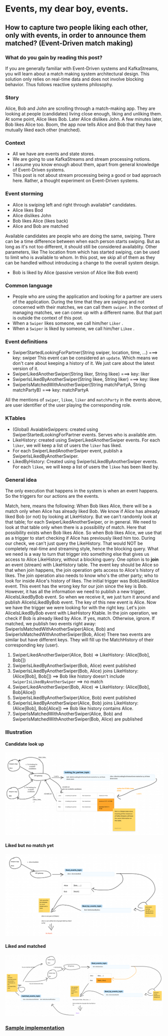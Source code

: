 # Events, my dear boy, events.

## How to capture two people liking each other, only with events, in order to announce them matched? (Event-Driven match making)

### What do you gain by reading this post?
If you are generally familiar with Event-Driven systems and KafkaStreams, you will learn about a match making system architectural design. This solution only relies on real-time data and does not involve blocking behavior. Thus follows reactive systems philosophy.


### Story
Alice, Bob and John are scrolling through a match-making app.
They are looking at people (candidates) living close enough, liking and unliking them.
At some point, Alice likes Bob.
Later Alice dislikes John.
A few minutes later, Bob likes Alice too.
Boom, the app now tells Alice and Bob that they have mutually liked each other (matched).

### Context
 - All we have are events and state stores.
 - We are going to use KafkaStreams and stream processing notions. 
 - I assume you know enough about them, apart from general knowledge of Event-Driven systems.
 - This post is not about stream processing being a good or bad approach here. Rather, a thought experiment on Event-Driven systems.

### Event storming
 - Alice is swiping left and right through available* candidates.
 - Alice likes Bod
 - Alice dislikes John
 - Bob likes Alice (likes back)
- Alice and Bob are matched

Available candidates are people who are doing the same, swiping. 
There can be a time difference between when each person starts swiping. But as long as it's not too different, it should still be considered availablity.
Other parameters, like The location from which has started swiping, can be used to limit who is available to whom. 
In this post, we skip all of them as they can be handled without introducing a change to the overall system design.


 - Bob is liked by Alice (passive version of Alice like Bob event)

### Common language
 - People who are using the application and looking for a partner are users of the application.
        During the time that they are swiping and not concerned with their matches, we can call them `swiper`. 
        In the context of managing matches, we can come up with a different name. But that part is outside the context of this post.
 - When a `Swiper` likes someone, we call him/her `Liker` . 
 - When a `Swiper` is liked by someone, we call him/her `Likee` .


### Event definitions
 - SwiperStartedLookingForPartner(String swiper, location, time, ...) ===> key: swiper
        This event can be considered an `update`. Which means we don't care about keeping a history of it. We just care about the latest version of it.
 - SwiperLikedAnotherSwiper(String liker, String likee) ===> key: liker
 - SwiperIsLikedByAnotherSwiper(String likee, String liker) ===> key: likee
- SwiperIsMatchedWithAnotherSwiper(String matchPartyA, String matchPartyB) ===> key: matchPartyA
    
All the mentions of `swiper`, `likee`, `liker` and `matchParty` in the events above, are user identifier of the user playing the corresponding role.

### KTables
 - (Global) AvaiableSwippers: created using SwiperStartedLookingForPartner events. Serves who is available atm.
 - LikeHistory: created using SwiperLikedAnotherSwiper events. For each `liker`, we will keep a list of users the `liker` has liked.
 - For each SwiperLikedAnotherSwiper event, publish a SwiperIsLikedByAnotherSwiper. 
 - LikedByHistory: Created using SwiperIsLikedByAnotherSwiper events. For each `likee`, we will keep a list of users the `likee` has been liked by.

### General idea
   The only execution that happens in the system is when an event happens.
    So the triggers for our actions are the events.

   Match, here, means the following:
     When Bob likes Alice, there will be a match only when Alice has already liked Bob.
     We know if Alice has already liked Bob (or not) by looking at LikeHistory.
     But we can't randomly look at that table; for each SwiperLikedAnotherSwiper, or in general.
     We need to look at that table only when there is a possibility of match.
   Here that possibility exists when Bob likes Alice.
     So when Bob likes Alice, we use that as a trigger to start checking if Alice has previously liked him too.
     During our check, we can't just query the LikeHistory.
     That would NOT be completely real-time and streaming style, hence the blocking query.
   What we need is a way to turn that trigger into something else that gives us access to Alice LikeHistory, without a blocking query.
     One option is to **join** an event (stream) with LikeHistory table.
     The event key should be Alice so that when join happens, the join operation gets access to Alice's history of likes.
     The join operation also needs to know who's the other party; who to look for inside Alice's history of likes.
   The initial trigger was BobLikedAlice event. This event has the wrong key for our join since the key is Bob. 
     However, it has all the information we need to publish a new trigger, AliceIsLikedByBob event.
     So when we receive it, we just turn it around and publish AliceIsLikedByBob event. The key of this new event is Alice.
     Now we have the trigger we were looking for with the right key. Let's join AliceIsLikedByBob event with LikeHistory Ktable.
  In the join operation, we check if Bob is already liked by Alice. If yes, match. Otherwise, ignore.
     If matched, we publish two events right away: SwiperIsMatchedWithAnotherSwiper(Alice, Bob) and SwiperIsMatchedWithAnotherSwiper(Bob, Alice)
    There two events are similar but have different keys. They will fill up the MatchHistory of their corresponding key (user).
    

1. SwiperLikedAnotherSwiper(Alice, Bob) => LikeHistory: (Alice[Bob], Bob[])
2. SwiperIsLikedByAnotherSwiper(Bob, Alice) event published
3. SwiperIsLikedByAnotherSwiper(Bob, Alice) joins LikeHistory: (Alice[Bob], Bob[]) ==> Bob like history doesn't include `SwiperIsLikedByAnotherSwiper` ==> no match 
4. SwiperLikedAnotherSwiper(Bob, Alice) => LikeHistory: (Alice[Bob], Bob[Alice])
5. SwiperIsLikedByAnotherSwiper(Alice, Bob) event published
6. SwiperIsLikedByAnotherSwiper(Alice, Bob) joins LikeHistory: (Alice[Bob], Bob[Alice]) ==> Bob like history contains Alice.
7. SwiperIsMatchedWithAnotherSwiper(Alice, Bob) and SwiperIsMatchedWithAnotherSwiper(Bob, Alice) are published
 
### Illustration
#### Candidate look up 
![candidate-lookup.png](candidate-lookup.png)

#### Liked but no match yet
![liked-but-not-matched.png](liked-but-not-matched.png)

#### Liked and matched
![liked-and-machted.png](liked-and-machted.png)

### [Sample implementation](https://github.com/bmd007/wonderland/blob/044d20da767415e6c27d0c8088a07062720d67b1/wonder-matcher/src/main/java/wonderland/wonder/matcher/stream/KStreamAndKTableDefinitions.java#L101)
